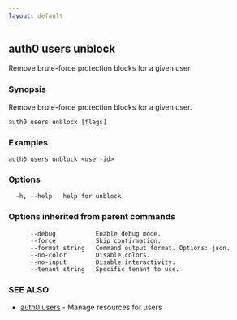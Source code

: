 ```yaml
---
layout: default
---
```

## auth0 users unblock

Remove brute-force protection blocks for a given user

### Synopsis

Remove brute-force protection blocks for a given user.

```
auth0 users unblock [flags]
```

### Examples

```
auth0 users unblock <user-id>
```

### Options

```
  -h, --help   help for unblock
```

### Options inherited from parent commands

```
      --debug           Enable debug mode.
      --force           Skip confirmation.
      --format string   Command output format. Options: json.
      --no-color        Disable colors.
      --no-input        Disable interactivity.
      --tenant string   Specific tenant to use.
```

### SEE ALSO

* [auth0 users](auth0_users.md)	 - Manage resources for users

